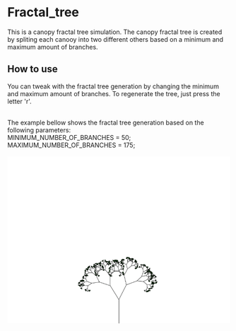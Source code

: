 # Fractal_tree
This is a canopy fractal tree simulation. The canopy fractal tree is created by spliting each canooy into two different others based on a minimum and maximum amount of branches. 

<h2> How to use </h2>
<p>
  You can tweak with the fractal tree generation by changing the minimum and maximum amount of branches. To regenerate the tree, just press the letter 'r'.
</p>

<br>
The example bellow shows the fractal tree generation based on the following parameters:
<br>MINIMUM_NUMBER_OF_BRANCHES = 50;
<br>MAXIMUM_NUMBER_OF_BRANCHES = 175;

<br>
<br>
<img src="data/example.gif">
